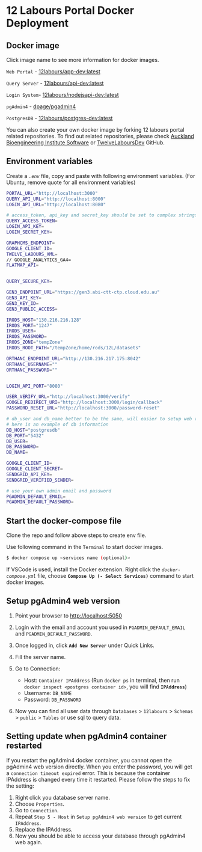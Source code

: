 # 12 Labours Portal Docker Deployment

## Docker image
Click image name to see more information for docker images.

`Web Portal` - [12labours/app-dev:latest](https://hub.docker.com/r/12labours/app-dev)

`Query Server` - [12labours/api-dev:latest](https://hub.docker.com/r/12labours/api-dev)

`Login System`- [12labours/nodejsapi-dev:latest](https://hub.docker.com/r/12labours/nodejsapi-dev)

`pgAdmin4` - [dpage/pgadmin4](https://hub.docker.com/r/dpage/pgadmin4)

`PostgresDB` - [12labours/postgres-dev:latest](https://hub.docker.com/r/12labours/postgres-dev)

You can also create your own docker image by forking 12 labours portal related repositories. To find out related repositories, please check [Auckland Bioengineering Institute Software](https://github.com/ABI-Software) or [TwelveLaboursDev](https://github.com/TwelveLaboursDev) GitHub.

## Environment variables
Create a *`.env`* file, copy and paste with following environment variables.
(For Ubuntu, remove quote for all environment variables)
```bash
PORTAL_URL="http://localhost:3000"
QUERY_API_URL="http://localhost:8000"
LOGIN_API_URL="http://localhost:8080"

# access_token, api_key and secret_key should be set to complex strings
QUERY_ACCESS_TOKEN=
LOGIN_API_KEY=
LOGIN_SECRET_KEY=

GRAPHCMS_ENDPOINT=
GOOGLE_CLIENT_ID=
TWELVE_LABOURS_XML=
// GOOGLE_ANALYTICS_GA4=
FLATMAP_API=


QUERY_SECURE_KEY=

GEN3_ENDPOINT_URL="https://gen3.abi-ctt-ctp.cloud.edu.au"
GEN3_API_KEY=
GEN3_KEY_ID=
GEN3_PUBLIC_ACCESS=

IRODS_HOST="130.216.216.128"
IRODS_PORT="1247"
IRODS_USER=
IRODS_PASSWORD=
IRODS_ZONE="tempZone"
IRODS_ROOT_PATH="/tempZone/home/rods/12L/datasets"

ORTHANC_ENDPOINT_URL="http://130.216.217.175:8042"
ORTHANC_USERNAME=""
ORTHANC_PASSWORD=""


LOGIN_API_PORT="8080"

USER_VERIFY_URL="http://localhost:3000/verify"
GOOGLE_REDIRECT_URI="http://localhost:3000/login/callback"
PASSWORD_RESET_URL="http://localhost:3000/password-reset"

# db_user and db_name better to be the same, will easier to setup web version pgadmin4
# here is an example of db information
DB_HOST="postgresdb"
DB_PORT="5432"
DB_USER=
DB_PASSWORD=
DB_NAME=

GOOGLE_CLIENT_ID=
GOOGLE_CLIENT_SECRET=
SENDGRID_API_KEY=
SENDGRID_VERIFIED_SENDER=

# use your own admin email and password
PGADMIN_DEFAULT_EMAIL=
PGADMIN_DEFAULT_PASSWORD=
```

## Start the docker-compose file
Clone the repo and follow above steps to create env file.

Use following command in the `Terminal` to start docker images.
```bash
$ docker compose up <services name (optional)>
```
 If VSCode is used, install the Docker extension. Right click the *`docker-compose.yml`* file, choose **`Compose Up (- Select Services)`** command to start docker images.


## Setup pgAdmin4 web version
1. Point your browser to [http://localhost:5050](http://localhost:5050)
2. Login with the email and account you used in `PGADMIN_DEFAULT_EMAIL` and `PGADMIN_DEFAULT_PASSWORD`.
3. Once logged in, click **`Add New Server`** under Quick Links.
4. Fill the server name.
5. Go to Connection:

    - Host: `Container IPAddress` (Run `docker ps` in terminal, then run `docker inspect <postgres container id>`, you will find **`IPAddress`**)
    - Username: `DB_NAME`
    - Password: `DB_PASSWORD`
6. Now you can find all user data through `Databases` > `12labours` > `Schemas` > `public` > `Tables` or use sql to query data.


## Setting update when pgAdmin4 container restarted
If you restart the pgAdmin4 docker container, you cannot open the pgAdmin4 web version directly. When you enter the password, you will get a `connection timeout expired` error. This is because the container IPAddress is changed every time it restarted. Please follow the steps to fix the setting:
1. Right click you database server name.
2. Choose `Properties`.
3. Go to `Connection`.
4. Repeat `Step 5 - Host` in `Setup pgAdmin4 web version` to get current `IPAddress`.
5. Replace the IPAddress.
6. Now you should be able to access your database through pgAdmin4 web again.
